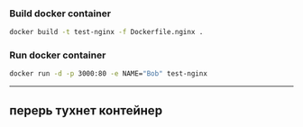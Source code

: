 ### Build docker container

 ```bash
 docker build -t test-nginx -f Dockerfile.nginx .
```

### Run docker container

```bash
docker run -d -p 3000:80 -e NAME="Bob" test-nginx
```
 -------------------------------------------
 перерь тухнет контейнер
----------------------------------------------
